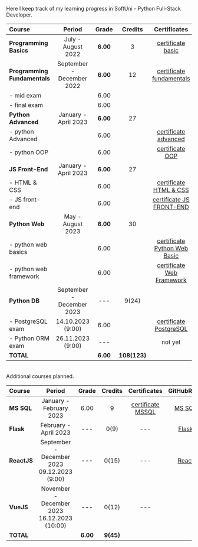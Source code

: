 Here I keep track of my learning progress in SoftUni - Python Full-Stack Developer.

| Course                       |          Period           |  Grade   |   Credits    |          Certificates          |   GitHubRepo   |
|:-----------------------------|:-------------------------:|:--------:|:------------:|:------------------------------:|:--------------:|
| **Programming Basics**       |    July - August 2022     | **6.00** |      3       |      [certificate basic]       |    [basic]     |
| **Programming Fundamentals** | September - December 2022 | **6.00** |      12      |   [certificate fundamentals]   | [fundamentals] |
| - mid exam                   |                           |   6.00   |              |                                |                |
| - final exam                 |                           |   6.00   |              |                                |                |
| **Python Advanced**          |   January - April 2023    | **6.00** |      27      |                                |                |
| - python Advanced            |                           |   6.00   |              |     [certificate advanced]     |   [advanced]   |
| - python OOP                 |                           |   6.00   |              |       [certificate OOP]        |     [OOP]      |
| **JS Front-End**             |   January - April 2023    | **6.00** |      27      |                                |                |
| - HTML & CSS                 |                           |   6.00   |              |    [certificate HTML & CSS]    |  [HTML & CSS]  |
| - JS front-end               |                           |   6.00   |              |   [certificate JS FRONT-END]   | [JS Font-End]  |
| **Python Web**               |     May - August 2023     | **6.00** |      30      |                                |                |
| - python web basics          |                           |   6.00   |              | [certificate Python Web Basic] |  [web basic]   |
| - python web framework       |                           |   6.00   |              |  [certificate Web Framework]   |[final project] |
| **Python DB**                | September - December 2023 | **---**  |    9(24)     |                                |                |
| - PostgreSQL exam            |     14.10.2023 (9:00)     |   6.00   |              |    [certificate PostgreSQL]    |  [PostgreSQL]  |
| - Python ORM exam            |     26.11.2023 (9:00)     |   ---    |              |            not yet             |  [PythonORM]   |
| **TOTAL**                    |                           | **6.00** | **108(123)** |                                |                |

[basic]:https://github.com/VelinIliev/python-basic-softuni

[fundamentals]: https://github.com/VelinIliev/python-fundamentals-softuni

[advanced]: https://github.com/VelinIliev/python-advanced-softuni

[OOP]: https://github.com/VelinIliev/python_oop_softuni

[HTML & CSS]:https://github.com/VelinIliev/html-and-css-softuni

[web basic]: https://github.com/VelinIliev/python_web_basics

[JS Font-End]: https://github.com/VelinIliev/js-front-end-softuni

[web framework]: https://github.com/VelinIliev/python_web_framework

[certificate basic]:https://softuni.bg/certificates/details/140540/cdc98c99

[certificate fundamentals]: https://softuni.bg/certificates/details/148794/32086962

[certificate advanced]: https://softuni.bg/certificates/details/159314/afb9a3d3

[certificate HTML & CSS]: https://softuni.bg/certificates/details/162904/6154e496

[certificate OOP]: https://softuni.bg/certificates/details/168162/acb3f086

[certificate JS FRONT-END]: https://softuni.bg/certificates/details/170672/ad7e8ffb

[certificate Python Web Basic]: https://softuni.bg/certificates/details/177840/0f00f69b

[certificate Web Framework]:https://softuni.bg/certificates/details/182369/e4bb5d6e

[final project]:https://github.com/VelinIliev/CTRS-project

[PostgreSQL]: https://github.com/VelinIliev/PostgreSQL

[certificate PostgreSQL]: https://softuni.bg/certificates/details/186015/5edba1e2 

[PythonORM]: https://github.com/VelinIliev/PythonORM


<br>
Additional courses planned.

| Course      |                              Period                              |  Grade   |  Credits  |    Certificates     | GitHubRepo |
|:------------|:----------------------------------------------------------------:|:--------:|:---------:|:-------------------:|:----------:|
| **MS SQL**  |                     January - February 2023                      |   6.00   |     9     | [certificate MSSQL] |  [MS SQL]  |
| **Flask**   |                      February - April 2023                       | **---**  |   0(9)    |         ---         |  [Flask]   |
| **ReactJS** |         September - December 2023<br> 09.12.2023 (9:00)          | **---**  |   0(15)   |         ---         |  [React]   |
| **VueJS**   |        November - December 2023 <br>  16.12.2023 (10:00)         | **---**  |   0(12)   |         ---         |            |
| **TOTAL**   |                                                                  | **6.00** | **9(45)** |                     |            |

[MS SQL]: https://github.com/VelinIliev/mssql-softuni

[certificate MSSQL]: https://softuni.bg/certificates/details/157955/30bb58a2

[Flask]: https://github.com/VelinIliev/Web-Applications-with-Flask---SoftUni

[React]: https://github.com/VelinIliev/ReactJS


